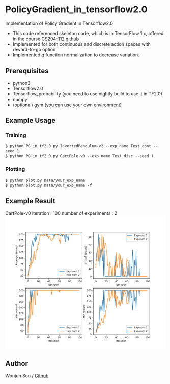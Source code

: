 # PolicyGradient_in_tensorflow2.0
Implementation of Policy Gradient in Tensorflow2.0

* This code referenced skeleton code, which is in TensorFlow 1.x, offered in the course [CS294-112 github](https://github.com/berkeleydeeprlcourse/homework/tree/master/hw2)
* Implemented for both continuous and discrete action spaces with reward-to-go option.
* Implemented q function normalization to decrease variation.


## Prerequisites
* python3
* Tensorflow2.0
* Tensorflow_probability (you need to use nightly build to use it in TF2.0)
* numpy
* (optional) gym (you can use your own environment)

## Example Usage

### Training
	$ python PG_in_tf2.0.py InvertedPendulum-v2 --exp_name Test_cont --seed 1
	$ python PG_in_tf2.0.py CartPole-v0 --exp_name Test_disc --seed 1

### Plotting
	$ python plot.py Data/your_exp_name
	$ python plot.py Data/your_exp_name -f

## Example Result
CartPole-v0
iteration : 100
number of experiments : 2
![CartPole](result/CartPole-full.png)

## Author

Wonjun Son / [Github](https://github.com/wongongv)